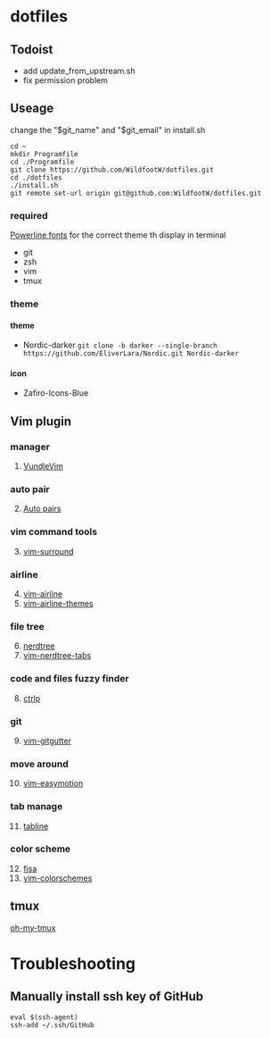 # dotfiles

## Todoist
* add update_from_upstream.sh
* fix permission problem

## Useage
change the "$git_name" and "$git_email" in install.sh

```
cd ~
mkdir Programfile
cd ./Programfile
git clone https://github.com/WildfootW/dotfiles.git
cd ./dotfiles
./install.sh
git remote set-url origin git@github.com:WildfootW/dotfiles.git
```

### required
[Powerline fonts](https://github.com/powerline/fonts)
for the correct theme th display in terminal
* git
* zsh
* vim
* tmux

### theme
#### theme
* Nordic-darker
    `git clone -b darker --single-branch  https://github.com/EliverLara/Nordic.git Nordic-darker`

#### icon
* Zafiro-Icons-Blue


## Vim plugin
### manager
1. [VundleVim](https://github.com/VundleVim/Vundle.vim)
### auto pair
2. [Auto pairs](https://github.com/vim-scripts/Auto-Pairs)
### vim command tools
3. [vim-surround](https://github.com/tpope/vim-surround)
### airline
4. [vim-airline](https://github.com/vim-airline/vim-airline)
5. [vim-airline-themes](https://github.com/vim-airline/vim-airline-themes)
### file tree
6. [nerdtree](https://github.com/scrooloose/nerdtree)
7. [vim-nerdtree-tabs](https://github.com/jistr/vim-nerdtree-tabs)
### code and files fuzzy finder
8. [ctrlp](https://github.com/kien/ctrlp.vim)
### git
9. [vim-gitgutter](https://github.com/airblade/vim-gitgutter)
### move around
10. [vim-easymotion](https://github.com/easymotion/vim-easymotion)
### tab manage
11. [tabline](https://github.com/mkitt/tabline.vim)
### color scheme
12. [fisa](https://github.com/fisadev/fisa-vim-colorscheme)
13. [vim-colorschemes](https://github.com/flazz/vim-colorschemes)

## tmux
[oh-my-tmux](https://github.com/gpakosz/.tmux)

# Troubleshooting
## Manually install ssh key of GitHub
```
eval $(ssh-agent)
ssh-add ~/.ssh/GitHub
```
